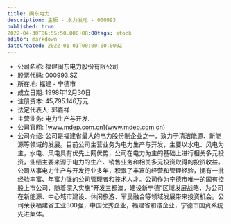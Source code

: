 ```yaml
---
title: 闽东电力
description: 主板 - 水力发电 - 000993
published: true
2022-04-30T06:55:50.000+08:00tags: stock
editor: markdown
dateCreated: 2022-01-01T00:00:00.000Z
---
```


- 公司名称: 福建闽东电力股份有限公司
- 股票代码: 000993.SZ
- 所在地: 福建 - 宁德市
- 成立日期: 1998年12月30日
- 注册资本: 45,795.146万元
- 法定代表人: 郭嘉祥
- 主营业务: 电力生产与开发.
- 公司官网: [www.mdep.com.cn](www.mdep.com.cn)
- 公司介绍: 公司是福建省最大的电力股份制企业之一，致力于清洁能源、新能源等领域的发展。目前公司主营业务为电力生产与开发，主要以水电、风电为主，水电、风电具有优先上网优势，公司在电力为主的基础上进行相关多元投资，业绩主要来源于电力的生产、销售业务和相关多元投资取得的投资收益。公司从事电力生产与开发行业多年，积累了丰富的经营和管理经验，拥有一批经验丰富、年富力强的公司管理者和技术人才。公司作为宁德市唯一的国有控股上市公司，随着深入实施“开发三都澳，建设新宁德”区域发展战略，为公司在新能源、中心城市建设、休闲旅游、军民融合等领域发展带来投资机会。公司荣获福建省工业300强，中国优秀企业，福建省和谐企业，宁德市国资系统先进集体。


